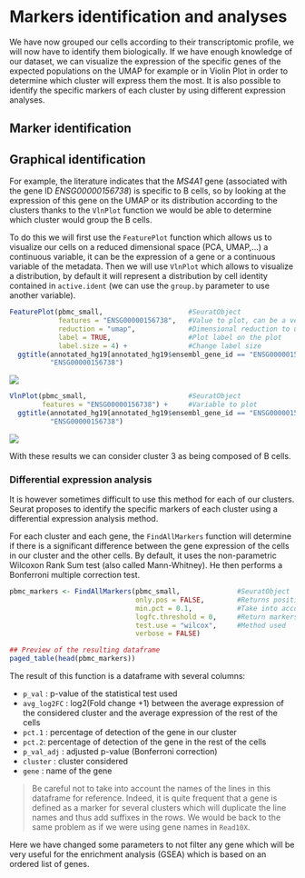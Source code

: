# Markers identification and analyses

We have now grouped our cells according to their transcriptomic profile,
we will now have to identify them biologically. If we have enough knowledge
of our dataset, we can visualize the expression of the specific genes of
the expected populations on the UMAP for example or in Violin Plot in order
to determine which cluster will express them the most. It is also possible
to identify the specific markers of each cluster by using different
expression analyses.  

## Marker identification

## Graphical identification

For example, the literature indicates that the *MS4A1* gene (associated
with the gene ID *ENSG00000156738*) is specific to B cells, so by looking
at the expression of this gene on the UMAP or its distribution according
to the clusters thanks to the `VlnPlot` function we would be able to
determine which cluster would group the B cells.

To do this we will first use the `FeaturePlot` function which allows us
to visualize our cells on a reduced dimensional space (PCA, UMAP,...) a
continuous variable, it can be the expression of a gene or a continuous
variable of the metadata. Then we will use `VlnPlot` which allows to
visualize a distribution, by default it will represent a distribution by
cell identity contained in `active.ident` (we can use the `group.by`
parameter to use another variable).

``` r
FeaturePlot(pbmc_small,                     #SeuratObject
            features = "ENSG00000156738",   #Value to plot, can be a vector of several variable
            reduction = "umap",             #Dimensional reduction to use
            label = TRUE,                   #Plot label on the plot
            label.size = 4) +               #Change label size
  ggtitle(annotated_hg19[annotated_hg19$ensembl_gene_id == "ENSG00000156738", "external_gene_name"],
          "ENSG00000156738")
```

<img src="../images/visualMarkers-1.png" style="display: block; margin: auto;" />

``` r
VlnPlot(pbmc_small,                         #SeuratObject
        features = "ENSG00000156738") +     #Variable to plot
  ggtitle(annotated_hg19[annotated_hg19$ensembl_gene_id == "ENSG00000156738", "external_gene_name"],
          "ENSG00000156738")
```

<img src="../images/visualMarkers-2.png" style="display: block; margin: auto;" />

With these results we can consider cluster 3 as being composed of B cells.

### Differential expression analysis

It is however sometimes difficult to use this method for each of our
clusters. Seurat proposes to identify the specific markers of each cluster
using a differential expression analysis method.

For each cluster and each gene, the `FindAllMarkers` function will determine
if there is a significant difference between the gene expression of the cells
in our cluster and the other cells. By default, it uses the non-parametric
Wilcoxon Rank Sum test (also called Mann-Whitney). He then performs a
Bonferroni multiple correction test.

``` r
pbmc_markers <- FindAllMarkers(pbmc_small,              #SeuratObject
                               only.pos = FALSE,        #Returns positive and negative gene markers
                               min.pct = 0.1,           #Take into account genes that are detected in at least 10% of the cells
                               logfc.threshold = 0,     #Return markers with a logFC superior to threshold
                               test.use = "wilcox",     #Method used
                               verbose = FALSE)

## Preview of the resulting dataframe
paged_table(head(pbmc_markers))
```

The result of this function is a dataframe with several columns:

- `p_val` : p-value of the statistical test used
- `avg_log2FC` : log2(Fold change +1) between the average expression of the
  considered cluster and the average expression of the rest of the cells
- `pct.1` : percentage of detection of the gene in our cluster
- `pct.2`: percentage of detection of the gene in the rest of the cells
- `p_val_adj` : adjusted p-value (Bonferroni correction)
- `cluster` : cluster considered
- `gene` : name of the gene

> Be careful not to take into account the names of the lines in this dataframe
> for reference. Indeed, it is quite frequent that a gene is defined as a
> marker for several clusters which will duplicate the line names and thus
> add suffixes in the rows. We would be back to the same problem as if we
> were using gene names in `Read10X`.

Here we have changed some parameters to not filter any gene which will be
very useful for the enrichment analysis (GSEA) which is based on an ordered
list of genes.
